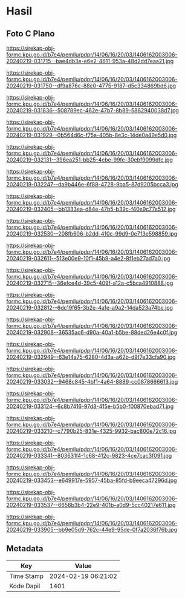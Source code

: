 # Hasil

## Foto C Plano

https://sirekap-obj-formc.kpu.go.id/b7e4/pemilu/pdpr/14/06/16/20/03/1406162003006-20240219-031715--bae4db3e-e6e2-4611-953a-48d2dd7eaa21.jpg

https://sirekap-obj-formc.kpu.go.id/b7e4/pemilu/pdpr/14/06/16/20/03/1406162003006-20240219-031750--df9a876c-88c0-4775-9187-d5c334869bd6.jpg

https://sirekap-obj-formc.kpu.go.id/b7e4/pemilu/pdpr/14/06/16/20/03/1406162003006-20240219-031836--508789ec-462e-47b7-8b89-5882940038d7.jpg

https://sirekap-obj-formc.kpu.go.id/b7e4/pemilu/pdpr/14/06/16/20/03/1406162003006-20240219-031929--0b564d6c-f75a-405b-8e3c-14de0a49e5d0.jpg

https://sirekap-obj-formc.kpu.go.id/b7e4/pemilu/pdpr/14/06/16/20/03/1406162003006-20240219-032131--396ea251-bb25-4cbe-99fe-30ebf9099dfc.jpg

https://sirekap-obj-formc.kpu.go.id/b7e4/pemilu/pdpr/14/06/16/20/03/1406162003006-20240219-032247--da9b446e-6f88-4728-9ba5-87d9205bcca3.jpg

https://sirekap-obj-formc.kpu.go.id/b7e4/pemilu/pdpr/14/06/16/20/03/1406162003006-20240219-032405--bb1333ea-d84e-47b5-b39c-f40e9c77e512.jpg

https://sirekap-obj-formc.kpu.go.id/b7e4/pemilu/pdpr/14/06/16/20/03/1406162003006-20240219-032530--208fb606-b2dd-410c-99d9-0e713e598859.jpg

https://sirekap-obj-formc.kpu.go.id/b7e4/pemilu/pdpr/14/06/16/20/03/1406162003006-20240219-032611--513e00e9-10f1-45b9-a4e2-8f1eb27ad7a0.jpg

https://sirekap-obj-formc.kpu.go.id/b7e4/pemilu/pdpr/14/06/16/20/03/1406162003006-20240219-032715--36efce4d-39c5-409f-a12a-c5bca4910888.jpg

https://sirekap-obj-formc.kpu.go.id/b7e4/pemilu/pdpr/14/06/16/20/03/1406162003006-20240219-032812--6dc19f65-3b2e-4a1e-a9a2-14da523a74be.jpg

https://sirekap-obj-formc.kpu.go.id/b7e4/pemilu/pdpr/14/06/16/20/03/1406162003006-20240219-032908--36535ac6-d90a-40a1-b5be-88ded26e4c0f.jpg

https://sirekap-obj-formc.kpu.go.id/b7e4/pemilu/pdpr/14/06/16/20/03/1406162003006-20240219-032949--63e14a75-6280-4d3a-a62b-d9f7e33cfa90.jpg

https://sirekap-obj-formc.kpu.go.id/b7e4/pemilu/pdpr/14/06/16/20/03/1406162003006-20240219-033032--9468c845-4bf1-4a64-8889-cc0878666613.jpg

https://sirekap-obj-formc.kpu.go.id/b7e4/pemilu/pdpr/14/06/16/20/03/1406162003006-20240219-033124--6c8b7416-97d8-415e-b5b0-f00870ebad71.jpg

https://sirekap-obj-formc.kpu.go.id/b7e4/pemilu/pdpr/14/06/16/20/03/1406162003006-20240219-033210--c7790b25-831e-4325-9932-bac800e72c16.jpg

https://sirekap-obj-formc.kpu.go.id/b7e4/pemilu/pdpr/14/06/16/20/03/1406162003006-20240219-033341--803631f4-1c68-412c-9823-4ce7cac3f091.jpg

https://sirekap-obj-formc.kpu.go.id/b7e4/pemilu/pdpr/14/06/16/20/03/1406162003006-20240219-033453--e649917e-5957-45ba-85fd-b9eeca47296d.jpg

https://sirekap-obj-formc.kpu.go.id/b7e4/pemilu/pdpr/14/06/16/20/03/1406162003006-20240219-033537--6656b3b4-22e9-401b-a0d9-5cc40217e611.jpg

https://sirekap-obj-formc.kpu.go.id/b7e4/pemilu/pdpr/14/06/16/20/03/1406162003006-20240219-033905--bb9e05d9-762c-44e9-95de-0f7a2036f76b.jpg


## Metadata

| Key        | Value               |
| ---------- | ------------------- |
| Time Stamp | 2024-02-19 06:21:02 |
| Kode Dapil | 1401                |



